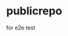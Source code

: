 # publicrepo
for e2e test










































































































































































































































































































































































































































































































































































































































































































































































































































































































































































































































































































































































































































































































































































































































































































































































































































































































































































































































































































































































































































































































































































































































































































































































































































































































































































































































































































































































































































































































































































































































































































































































































































































































































































































































































































































































































































































































































































































































































































































































































































































































































































































































































































































































































































































































































































































































































































































































































































































































































































